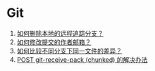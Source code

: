 # Git

1. [如何删除本地的远程追踪分支？](./git_delete-remote-tracking-branch.md)
1. [如何修改提交的作者邮箱？](./git_rewrite-author-email.md)
1. [如何比较不同分支下同一文件的差异？](./git_diff-file-on-different-branchs.md)
1. [POST git-receive-pack (chunked) 的解决办法](./git_config-postbuffer.md)
